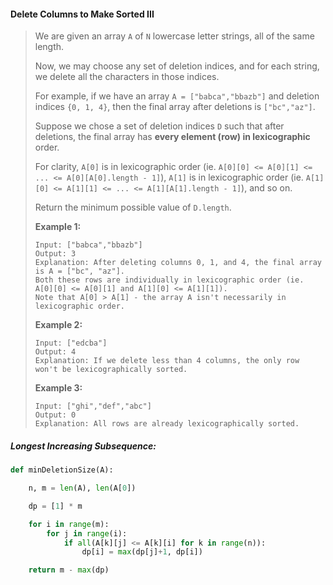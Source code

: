 #### Delete Columns to Make Sorted III

> We are given an array `A` of `N` lowercase letter strings, all of the same length.
>
> Now, we may choose any set of deletion indices, and for each string, we delete all the characters in those indices.
>
> For example, if we have an array `A = ["babca","bbazb"]` and deletion indices `{0, 1, 4}`, then the final array after deletions is `["bc","az"]`.
>
> Suppose we chose a set of deletion indices `D` such that after deletions, the final array has **every element \(row\) in lexicographic** order.
>
> For clarity, `A[0]` is in lexicographic order \(ie. `A[0][0] <= A[0][1] <= ... <= A[0][A[0].length - 1]`\), `A[1]` is in lexicographic order \(ie. `A[1][0] <= A[1][1] <= ... <= A[1][A[1].length - 1]`\), and so on.
>
> Return the minimum possible value of `D.length`.
>
>
>
> **Example 1:**
>
> ```
> Input: ["babca","bbazb"]
> Output: 3
> Explanation: After deleting columns 0, 1, and 4, the final array is A = ["bc", "az"].
> Both these rows are individually in lexicographic order (ie. A[0][0] <= A[0][1] and A[1][0] <= A[1][1]).
> Note that A[0] > A[1] - the array A isn't necessarily in lexicographic order.
> ```
>
> **Example 2:**
>
> ```
> Input: ["edcba"]
> Output: 4
> Explanation: If we delete less than 4 columns, the only row won't be lexicographically sorted.
> ```
>
> **Example 3:**
>
> ```
> Input: ["ghi","def","abc"]
> Output: 0
> Explanation: All rows are already lexicographically sorted.
> ```

##### Longest Increasing Subsequence:

```py
def minDeletionSize(A):

    n, m = len(A), len(A[0])

    dp = [1] * m

    for i in range(m):
        for j in range(i):
            if all(A[k][j] <= A[k][i] for k in range(n)):
                dp[i] = max(dp[j]+1, dp[i])

    return m - max(dp)
```



